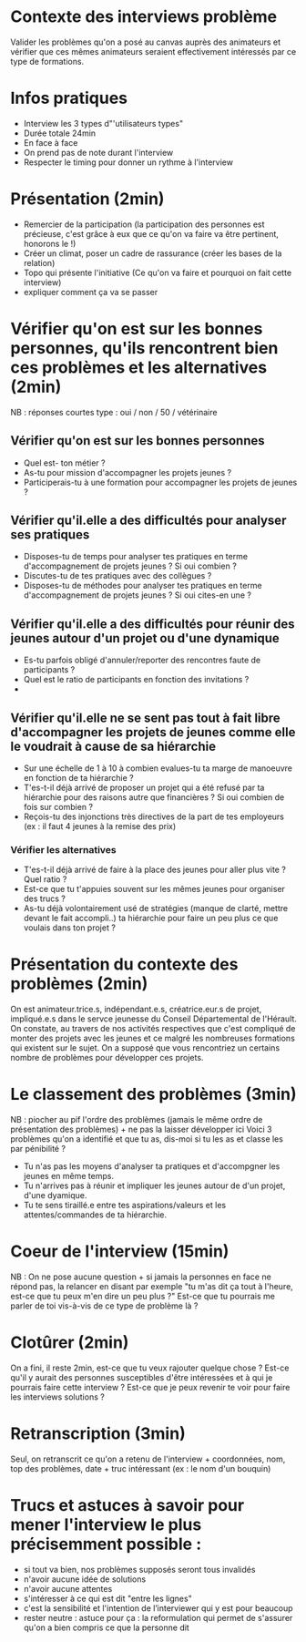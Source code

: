 # Contexte des interviews problème
Valider les problèmes qu'on a posé au canvas auprès des animateurs et vérifier que ces mêmes animateurs seraient effectivement intéressés par ce type de formations.

# Infos pratiques
- Interview les 3 types d"'utilisateurs types" 
- Durée totale 24min
- En face à face
- On prend pas de note durant l'interview
- Respecter le timing pour donner un rythme à l'interview

# Présentation (2min)
- Remercier de la participation (la participation des personnes est précieuse, c'est grâce à eux que ce qu'on va faire va être pertinent, honorons le !)
- Créer un climat, poser un cadre de rassurance (créer les bases de la relation)
- Topo qui présente l'initiative (Ce qu'on va faire et pourquoi on fait cette interview)
- expliquer comment ça va se passer


# Vérifier qu'on est sur les bonnes personnes, qu'ils rencontrent bien ces problèmes et les alternatives (2min)
NB : réponses courtes type : oui / non / 50 / vétérinaire

## Vérifier qu'on est sur les bonnes personnes 
- Quel est- ton métier ?
- As-tu pour mission d'accompagner les projets jeunes ?
- Participerais-tu à une formation pour accompagner les projets de jeunes ? 

## Vérifier qu'il.elle a des difficultés pour analyser ses pratiques 
- Disposes-tu de temps pour analyser tes pratiques en terme d'accompagnement de projets jeunes ? Si oui combien ? 
- Discutes-tu de tes pratiques avec des collègues ?
- Disposes-tu de méthodes pour analyser tes pratiques en terme d'accompagnement de projets jeunes ? Si oui cites-en une ? 

## Vérifier qu'il.elle a des difficultés pour réunir des jeunes autour d'un projet ou d'une dynamique
- Es-tu parfois obligé d'annuler/reporter des rencontres faute de participants ? 
- Quel est le ratio de participants en fonction des invitations ?
- 

## Vérifier qu'il.elle ne se sent pas tout à fait libre d'accompagner les projets de jeunes comme elle le voudrait à cause de sa hiérarchie
- Sur une échelle de 1 à 10 à combien evalues-tu ta marge de manoeuvre en fonction de ta hiérarchie ?
- T'es-t-il déjà arrivé de proposer un projet qui a été refusé par ta hiérarchie pour des raisons autre que financières ? Si oui combien de fois sur combien ? 
- Reçois-tu des injonctions très directives de la part de tes employeurs (ex : il faut 4 jeunes à la remise des prix)

### Vérifier les alternatives
- T'es-t-il déjà arrivé de faire à la place des jeunes pour aller plus vite ? Quel ratio ? 
- Est-ce que tu t'appuies souvent sur les mêmes jeunes pour organiser des trucs ? 
- As-tu déjà volontairement usé de stratégies (manque de clarté, mettre devant le fait accompli..) ta hiérarchie pour faire un peu plus ce que voulais dans ton projet ?


# Présentation du contexte des problèmes (2min)
On est animateur.trice.s, indépendant.e.s, créatrice.eur.s de projet, impliqué.e.s dans le servce jeunesse du Conseil Départemental de l'Hérault.
On constate, au travers de nos activités respectives que c'est compliqué de monter des projets avec les jeunes et ce malgré les nombreuses
formations qui existent sur le sujet. On a supposé que vous rencontriez un certains nombre de problèmes pour développer ces projets.

# Le classement des problèmes (3min)
NB : piocher au pif l'ordre des problèmes (jamais le même ordre de présentation des problèmes)  + ne pas la laisser développer ici
Voici 3 problèmes qu'on a identifié et que tu as, dis-moi si tu les as et classe les par pénibilité ?
- Tu n'as pas les moyens d'analyser ta pratiques et d'accompgner les jeunes en même temps.
- Tu n'arrives pas à réunir et impliquer les jeunes autour de d'un projet, d'une dyamique.
- Tu te sens tiraillé.e entre tes aspirations/valeurs et les attentes/commandes de ta hiérarchie.

 # Coeur de l'interview (15min)
NB : On ne pose aucune question + si jamais la personnes en face ne répond pas, la relancer en disant par exemple "tu m'as dit ça tout à l'heure, est-ce que tu peux m'en dire un peu plus ?"
Est-ce que tu pourrais me parler de toi vis-à-vis de ce type de problème là ?

# Clotûrer (2min)
On a fini, il reste 2min, est-ce que tu veux rajouter quelque chose ? 
Est-ce qu'il y aurait des personnes susceptibles d'être intéressées et à qui je pourrais faire cette interview ?
Est-ce que je peux revenir te voir pour faire les interviews solutions ?

# Retranscription (3min)
Seul, on retranscrit ce qu'on a retenu de l'interview + coordonnées, nom, top des problèmes, date + truc intéressant (ex : le nom d'un bouquin)

# Trucs et astuces à savoir pour mener l'interview le plus précisemment possible : 
- si tout va bien, nos problèmes supposés seront tous invalidés
- n'avoir aucune idée de solutions
- n'avoir aucune attentes
- s'intéresser à ce qui est dit "entre les lignes"
- c'est la sensibilité et l'intention de l’interviewer qui y est pour beaucoup
- rester neutre : astuce pour ça : la reformulation qui permet de s'assurer qu'on a bien compris ce que la personne dit
